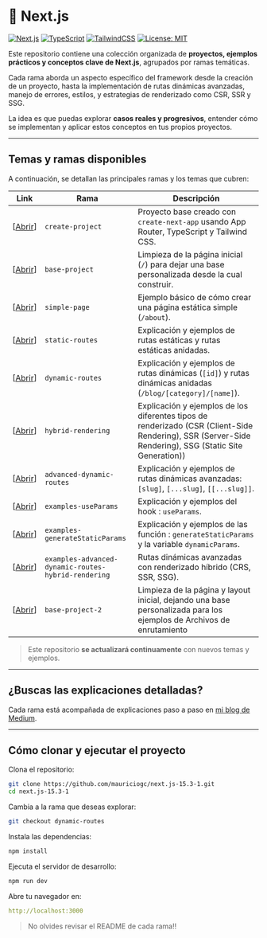 # 🚀 Next.js

[![Next.js](https://img.shields.io/badge/Next.js-13%2B-blue?logo=next.js)](https://nextjs.org/)
[![TypeScript](https://img.shields.io/badge/TypeScript-5.x-blue?logo=typescript)](https://www.typescriptlang.org/)
[![TailwindCSS](https://img.shields.io/badge/TailwindCSS-3.x-06b6d4?logo=tailwindcss)](https://tailwindcss.com/)
[![License: MIT](https://img.shields.io/badge/license-MIT-green.svg)](https://opensource.org/licenses/MIT)

Este repositorio contiene una colección organizada de **proyectos, ejemplos prácticos y conceptos clave de Next.js**, agrupados por ramas temáticas.

Cada rama aborda un aspecto específico del framework desde la creación de un proyecto, hasta la implementación de rutas dinámicas avanzadas, manejo de errores, estilos, y estrategias de renderizado como CSR, SSR y SSG.

La idea es que puedas explorar **casos reales y progresivos**, entender cómo se implementan y aplicar estos conceptos en tus propios proyectos.

---

## Temas y ramas disponibles

A continuación, se detallan las principales ramas y los temas que cubren:

| Link                                                                                                           | Rama                                                | Descripción                                                                                                                                            |
| -------------------------------------------------------------------------------------------------------------- | --------------------------------------------------- | ------------------------------------------------------------------------------------------------------------------------------------------------------ |
| [[Abrir](https://github.com/mauriciogc/next.js-15.3-1/tree/create-project)]                                    | `create-project`                                    | Proyecto base creado con `create-next-app` usando App Router, TypeScript y Tailwind CSS.                                                               |
| [[Abrir](https://github.com/mauriciogc/next.js-15.3-1/tree/base-project)]                                      | `base-project`                                      | Limpieza de la página inicial (`/`) para dejar una base personalizada desde la cual construir.                                                         |
| [[Abrir](https://github.com/mauriciogc/next.js-15.3-1/tree/simple-page)]                                       | `simple-page`                                       | Ejemplo básico de cómo crear una página estática simple (`/about`).                                                                                    |
| [[Abrir](https://github.com/mauriciogc/next.js-15.3-1/tree/static-routes)]                                     | `static-routes`                                     | Explicación y ejemplos de rutas estáticas y rutas estáticas anidadas.                                                                                  |
| [[Abrir](https://github.com/mauriciogc/next.js-15.3-1/tree/dynamic-routes)]                                    | `dynamic-routes`                                    | Explicación y ejemplos de rutas dinámicas (`[id]`) y rutas dinámicas anidadas (`/blog/[category]/[name]`).                                             |
| [[Abrir](https://github.com/mauriciogc/next.js-15.3-1/tree/hybrid-rendering)]                                  | `hybrid-rendering`                                  | Explicación y ejemplos de los diferentes tipos de renderizado (CSR (Client-Side Rendering), SSR (Server-Side Rendering), SSG (Static Site Generation)) |
| [[Abrir](https://github.com/mauriciogc/next.js-15.3-1/tree/advanced-dynamic-routes)]                           | `advanced-dynamic-routes`                           | Explicación y ejemplos de rutas dinámicas avanzadas: `[slug]`, `[...slug]`, `[[...slug]]`.                                                             |
| [[Abrir](https://github.com/mauriciogc/next.js-15.3-1/tree/examples-useParams)]                                | `examples-useParams`                                | Explicación y ejemplos del hook : `useParams`.                                                                                                         |
| [[Abrir](https://github.com/mauriciogc/next.js-15.3-1/tree/examples-generateStaticParams)]                     | `examples-generateStaticParams`                     | Explicación y ejemplos de las función : `generateStaticParams` y la variable `dynamicParams`.                                                          |
| [[Abrir](https://github.com/mauriciogc/next.js-15.3-1/tree/examples-advanced-dynamic-routes-hybrid-rendering)] | `examples-advanced-dynamic-routes-hybrid-rendering` | Rutas dinámicas avanzadas con renderizado híbrido (CRS, SSR, SSG).                                                                                     |
| [[Abrir](https://github.com/mauriciogc/next.js-15.3-1/tree/base-project-2)]                                    | `base-project-2`                                    | Limpieza de la página y layout inicial, dejando una base personalizada para los ejemplos de Archivos de enrutamiento                                   |

> Este repositorio **se actualizará continuamente** con nuevos temas y ejemplos.

---

## ¿Buscas las explicaciones detalladas?

Cada rama está acompañada de explicaciones paso a paso en [mi blog de Medium](https://mauriciogc.medium.com/).

---

## Cómo clonar y ejecutar el proyecto

Clona el repositorio:

```bash
git clone https://github.com/mauriciogc/next.js-15.3-1.git
cd next.js-15.3-1
```

Cambia a la rama que deseas explorar:

```bash
git checkout dynamic-routes
```

Instala las dependencias:

```bash
npm install
```

Ejecuta el servidor de desarrollo:

```bash
npm run dev
```

Abre tu navegador en:

```yaml
http://localhost:3000
```

> No olvides revisar el README de cada rama!!
